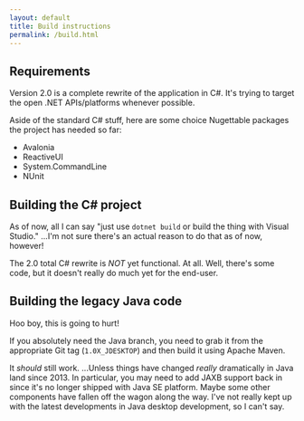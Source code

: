 ```yaml
---
layout: default
title: Build instructions
permalink: /build.html
---
```


## Requirements

Version 2.0 is a complete rewrite of the application in C#.
It's trying to target the open .NET APIs/platforms whenever
possible.

Aside of the standard C# stuff, here are some choice Nugettable
packages the project has needed so far:

* Avalonia
* ReactiveUI
* System.CommandLine
* NUnit

## Building the C# project

As of now, all I can say "just use `dotnet build` or build the
thing with Visual Studio." ...I'm not sure there's an actual reason
to do that as of now, however!

The 2.0 total C# rewrite is *NOT* yet functional. At all.
Well, there's some code, but it doesn't really do much yet
for the end-user.

## Building the legacy Java code

Hoo boy, this is going to hurt!

If you absolutely need the Java branch, you need to grab it from
the appropriate Git tag (`1.0X_JDESKTOP`) and then build it
using Apache Maven.

It *should* still work. ...Unless things have
changed *really* dramatically in Java land since 2013.
In particular, you may need to add JAXB support back in since
it's no longer shipped with Java SE platform. Maybe some
other components have fallen off the wagon along the way.
I've not really kept up with the latest developments in
Java desktop development, so I can't say.
